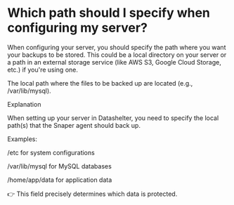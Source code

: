 # Which path should I specify when configuring my server?

When configuring your server, you should specify the path where you want your backups to be stored. This could be a local directory on your server or a path in an external storage service (like AWS S3, Google Cloud Storage, etc.) if you're using one.

The local path where the files to be backed up are located (e.g., /var/lib/mysql).

Explanation

When setting up your server in Datashelter, you need to specify the local path(s) that the Snaper agent should back up.

Examples:

/etc for system configurations

/var/lib/mysql for MySQL databases

/home/app/data for application data

👉 This field precisely determines which data is protected.